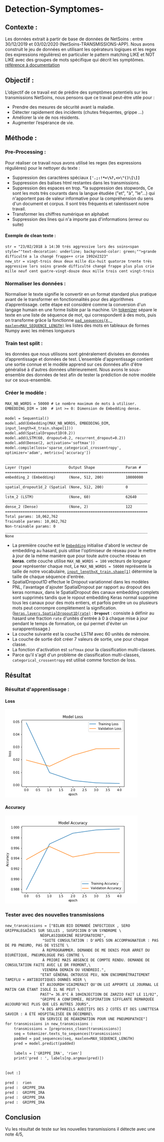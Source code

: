 # Detection-Symptomes-

## Contexte : 
Les données extrait à partir de base de données de NetSoins : entre 30/12/2019 et 03/02/2020 (NetSoins-TRANSMISSIONS-APP).
Nous avons construit le jeu de données en utilisant les opérateurs logiques et les regex (les expressions régulières) en particulier le pattern matching LIKE et NOT LIKE  avec des groupes de mots spécifique qui décrit les symptômes.
[référence à documentation](https://www.postgresql.org/docs/9.5/functions-matching.html)

## Objectif : 
L’objectif de ce travail est de prédire des symptômes potentiels sur les transmissions NetSoins, nous pensons que ce travail peut-être utile pour :
* Prendre des mesures de sécurité avant la maladie. 
* Détecter rapidement des incidents (chutes fréquentes, grippe …)
* Améliorer la vie de nos résidents.
* Augmenter l’espérance de vie.

## Méthode : 

### Pre-Processing : 
Pour réaliser ce travail nous avons utilisé les regex (les expressions régulières) pour le nettoyer du texte :
* Suppression des caractères spéciaux **`['.;:!*=\%?,<>\"()\[\]]`**
* Suppression des balises html restantes dans les transmissions.
* Suppression des espaces en trop.
*la suppression des stopwords, Ce sont les mots très courants dans la langue étudiée ("et", "à", "le"...) qui n'apportent pas de valeur informative pour la compréhension du sens d'un document et corpus. Il sont très fréquents et ralentissent notre travail.
* Transformer les chiffres numérique en alphabet
* Suppression des lines qui n'a importe pas d'informations (erreur ou suite)

#### Exemple de clean texte : 
```
str = "23/02/2018 à 14:30 trés aggressive lors des soins<span style=""text-decoration: underline; background-color: green;"">grande difficulté a la changé frappe++ crie 1992é2323"
new_str = vingt-trois deux deux mille dix-huit quatorze trente trés aggressive lors soins grande difficulté changé frappe plus plus crie mille neuf cent quatre-vingt-douze deux mille trois cent vingt-trois
```
### Normaliser les données :
Normaliser le texte signifie le convertir en un format standard plus pratique avant de le transformer en fonctionnalités pour des algorithmes d’apprentissage. cette étape est considéré comme la conversion d'un langage humain en une forme lisible par la machine.
Un [tokenizer](https://keras.io/preprocessing/text/) sépare le texte en une liste de séquence de mot, qui correspondent à des mots, puis on transforme grâce la fonctionne [`pad_sequences(X, maxlen=MAX_SEQUENCE_LENGTH)`](https://keras.io/preprocessing/sequence/) les listes des mots en tableaux de formes Numpy avec les mêmes longueurs

### Train test split : 

les données que nous utilisons sont généralement divisées en données d’apprentissage et données de test. L’ensemble d'apprentissage contient une sortie connue et le modèle apprend sur ces données afin d'être généralisé à d'autres données ultérieurement. Nous avons le sous-ensemble des données de test afin de tester la prédiction de notre modèle sur ce sous-ensemble.

### Créer le modèle :

```
MAX_NB_WORDS = 50000 # Le nombre maximum de mots à utiliser.
EMBEDDING_DIM = 100  # int >= 0: Dimension de Embedding dense.

model = Sequential()
model.add(Embedding(MAX_NB_WORDS, EMBEDDING_DIM, input_length=X_train.shape[1]))
model.add(SpatialDropout1D(0.2))
model.add(LSTM(60, dropout=0.2, recurrent_dropout=0.2))
model.add(Dense(2, activation='softmax'))
model.compile(loss='sparse_categorical_crossentropy', optimizer='adam', metrics=['accuracy'])

_________________________________________________________________
Layer (type)                 Output Shape              Param #   
=================================================================
embedding_2 (Embedding)      (None, 512, 200)          10000000  
_________________________________________________________________
spatial_dropout1d_2 (Spatial (None, 512, 200)          0         
_________________________________________________________________
lstm_2 (LSTM)                (None, 60)                62640     
_________________________________________________________________
dense_2 (Dense)              (None, 2)                 122       
=================================================================
Total params: 10,062,762
Trainable params: 10,062,762
Non-trainable params: 0
_________________________________________________________________
None
```

* La première couche est le [`Embedding`](https://keras.io/layers/embeddings/) initialise d'abord le vecteur de embedding au hasard, puis utilise l'optimiseur de réseau pour le mettre à jour de la même manière que pour toute autre couche réseau en **keras**. cette couche utilise `MAX_NB_WORDS = 100` vecteurs de longueur pour représenter chaque mot, Le `MAX_NB_WORDS = 50000` représente la taille de notre vocabulaire, [`input_length=X_train.shape[1]`](https://keras.io/layers/core/) détermine la taille de chaque séquence d'entrée.
* SpatialDropout1D effectue le Dropout variationnel dans les modèles PNL, l'avantage d'ajouter SpatialDropout par rapport au dropout des keras normaux, dans le SpatialDropout  des canaux embedding complets sont supprimés tandis que le ropout embedding Keras normal supprime tous les canaux pour des mots entiers, et parfois perdre un ou plusieurs mots peut corrompre complètement la signification. ([`keras.layers.SpatialDropout1D(rate)`](https://keras.io/layers/core/) :  **`Dropout`** : consiste à définir au hasard une fraction `rate`  d'unités d'entrée à 0 à chaque mise à jour pendant le temps de formation, ce qui permet d'éviter un surapprentissage.) 
* La couche suivante est la couche LSTM avec 60 unités de mémoire.
* La couche de sortie doit créer 7 valeurs de sortie, une pour chaque classe.
* La fonction d'activation est `softmax` pour la classification multi-classes.
* Parce qu'il s'agit d'un problème de classification multi-classes, `categorical_crossentropy` est utilisé comme fonction de loss.

## Résultat

### Résultat d'apprentissage : 

#### Loss 
![alt text](https://github.com/HSabbar/Detection-Symptomes-/blob/master/images/Loss-de-sympto%CC%82mes-.png)
#### Accuracy 
![alt text](https://github.com/HSabbar/Detection-Symptomes-/blob/master/images/Accuracy-de-sympto%CC%82mes-.png)

### Tester avec des nouvelles transmissions

```
new_transmissions = ["BILAN BIO DEMANDÉ INFECTIEUX , SERO GRIPPALEGAÏACS SUR SELLES , SUSPICION D'UN SYNDROME \
                NÉOPLASIQUEKINÉ RESPIRATOIRE", 
                 "SUITE CONSULTATION : D'APÈS SON ACCOMPAGNATEUR : PAS DE PB PNEUMO, PAS DE VISITE \
                 À REPROGRAMMER. DEMANDE DE ME DENIS POUR ARRET DU DIURÉTIQUE, PNEUMOLOGUE PAS CONTRE \
                 À PRIORI MAIS ABSENCE DE COMPTE RENDU. DEMANDE DE CONSULTATION FAITE AVEC LE DR FROMONT,\
                 VIENDRA DEMAIN OU VENDREDI.",
                "ETAT GÉNÉRAL OKTOUSSE PEU, NON ENCOMBRÉTRAITEMENT TAMIFLU + ANTIBIOTIQUES DONNÉS HIER \
                ET AUJOURDH'UIAIMERAIT QU'ON LUI APPORTE LE JOURNAL LE MATIN CAR ÉTANT ISOLÉ IL NE PEUT \
                PAST°= 36.8°C À 10HINJECTION DE ZARZIO FAIT LE 11/02", 
                "GRIPPE A CONFIRMÉE, RESPIRATION SIFFLANTE REMARQUÉE AUJOURD'HUI PLUS QUE LES AUTRES JOURS", 
                "A DES APPAREILS AUDITIFS DES 2 COTÉS ET DES LUNETTESA SAVOIR : A ÉTÉ HOSPITALISÉE EN DÉCEMBRE\
                EN SERVICE DE RÉANIMATION POUR UNE PNEUMOPATHIE"]
for transmissions in new_transmissions :
    transmissions = [preprocess_clean(transmissions)]
    seq = tokenizer.texts_to_sequences(transmissions)
    padded = pad_sequences(seq, maxlen=MAX_SEQUENCE_LENGTH)
    pred = model.predict(padded)

    labels = ['GRIPPE_IRA', 'rien']
    print('pred : ', labels[np.argmax(pred)])

    
[out :]

pred :  rien
pred :  GRIPPE_IRA
pred :  GRIPPE_IRA
pred :  GRIPPE_IRA
pred :  GRIPPE_IRA

```

## Conclusion

Vu les résultat de teste sur les nouvelles transmissions il détecte avec une note 4/5,  
